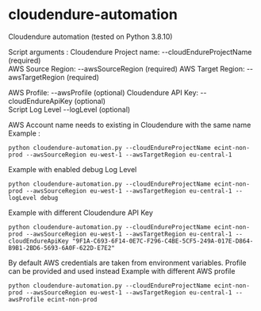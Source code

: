 # cloudendure-automation

Cloudendure automation (tested on Python 3.8.10)

Script arguments :
 Cloudendure Project name: --cloudEndureProjectName (required)  
 AWS Source Region: --awsSourceRegion (required)
 AWS Target Region: --awsTargetRegion (required)

 AWS Profile: --awsProfile (optional)
 Cloudendure API Key: --cloudEndureApiKey (optional)  
 Script Log Level --logLevel (optional)

AWS Account name needs to existing in Cloudendure with the same name
Example :
```
python cloudendure-automation.py --cloudEndureProjectName ecint-non-prod --awsSourceRegion eu-west-1 --awsTargetRegion eu-central-1
```

Example with enabled debug Log Level
```
python cloudendure-automation.py --cloudEndureProjectName ecint-non-prod --awsSourceRegion eu-west-1 --awsTargetRegion eu-central-1 --logLevel debug
```

Example with different Cloudendure API Key
```
python cloudendure-automation.py --cloudEndureProjectName ecint-non-prod --awsSourceRegion eu-west-1 --awsTargetRegion eu-central-1 --cloudEndureApiKey "9F1A-C693-6F14-0E7C-F296-C4BE-5CF5-249A-017E-D864-B9B1-2BD6-5693-6A0F-622D-E7E2"
```

By default AWS credentials are taken from environment variables. Profile can be provided and used instead
Example with different AWS profile
```
python cloudendure-automation.py --cloudEndureProjectName ecint-non-prod --awsSourceRegion eu-west-1 --awsTargetRegion eu-central-1 --awsProfile ecint-non-prod
```
